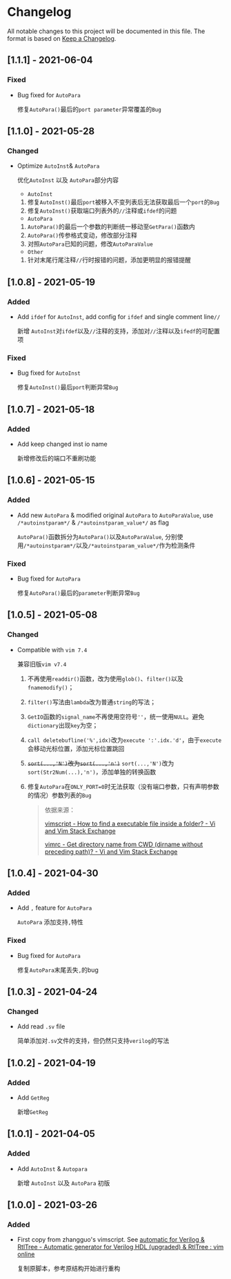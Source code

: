 # Changelog
All notable changes to this project will be documented in this file. The format is based on [Keep a Changelog](https://keepachangelog.com/en/1.0.0/).

## [1.1.1] - 2021-06-04

### Fixed

- Bug fixed for `AutoPara`

  修复`AutoPara()`最后的`port parameter`异常覆盖的`Bug`

## [1.1.0] - 2021-05-28
### Changed
- Optimize `AutoInst`& `AutoPara`

  优化`AutoInst` 以及 `AutoPara`部分内容

  - `AutoInst`

  1. 修复`AutoInst()`最后`port`被移入不变列表后无法获取最后一个`port`的`Bug`
  2. 修复`AutoInst()`获取端口列表外的`//`注释或`ifdef`的问题

  - `AutoPara`

  1. `AutoPara()`的最后一个参数的判断统一移动至`GetPara()`函数内
  2. `AutoPara()`传参格式变动，修改部分注释
  4. 对照`AutoPara`已知的问题，修改`AutoParaValue`

  - `Other`

  1. 针对末尾行尾注释`//`行时报错的问题，添加更明显的报错提醒


## [1.0.8] - 2021-05-19
### Added
- Add `ifdef` for `AutoInst`, add config for `ifdef` and single comment line`//`

  新增 `AutoInst`对`ifdef`以及`//`注释的支持，添加对`//`注释以及`ifedf`的可配置项

### Fixed
- Bug fixed for `AutoInst`

  修复`AutoInst()`最后`port`判断异常`Bug`

## [1.0.7] - 2021-05-18
### Added
- Add keep changed inst io name 

  新增修改后的端口不重刷功能

## [1.0.6] - 2021-05-15
### Added
- Add new `AutoPara` & modified original `AutoPara` to `AutoParaValue`, use `/*autoinstparam*/` & `/*autoinstparam_value*/` as flag

  `AutoPara()`函数拆分为`AutoPara()`以及`AutoParaValue`, 分别使用`/*autoinstparam*/`以及`/*autoinstparam_value*/`作为检测条件

### Fixed

- Bug fixed for `AutoPara`

  修复`AutoPara()`最后的`parameter`判断异常`Bug`

## [1.0.5] - 2021-05-08
### Changed
- Compatible with `vim 7.4`

  兼容旧版`vim v7.4`

  1. 不再使用`readdir()`函数，改为使用`glob()`、`filter()`以及`fnamemodify()`；

  2. `filter()`写法由`lambda`改为普通`string`的写法；

  3. `GetIO`函数的`signal_name`不再使用空符号`''`，统一使用`NULL`。避免`dictionary`出现`key`为空；

  4. `call deletebufline('%',idx)`改为`execute ':'.idx.'d'`，由于`execute`会移动光标位置，添加光标位置跳回

  5. ~~`sort(...,'N')`改为`sort(...,'n')`~~ `sort(...,'N')`改为`sort(Str2Num(...),'n')`，添加单独的转换函数

  6. 修复`AutoPara`在`ONLY_PORT=0`时无法获取（没有端口参数，只有声明参数的情况）参数列表的`Bug`

     > 依据来源：
     >
     > [vimscript - How to find a executable file inside a folder? - Vi and Vim Stack Exchange](https://vi.stackexchange.com/questions/20260/how-to-find-a-executable-file-inside-a-folder)
     >
     > [vimrc - Get directory name from CWD (dirname without preceding path)? - Vi and Vim Stack Exchange](https://vi.stackexchange.com/questions/15046/get-directory-name-from-cwd-dirname-without-preceding-path)

## [1.0.4] - 2021-04-30

### Added

- Add `,` feature for `AutoPara`

  `AutoPara` 添加支持`,`特性

### Fixed
- Bug fixed for  `AutoPara`

  修复`AutoPara`末尾丢失`,`的bug

## [1.0.3] - 2021-04-24
### Changed
- Add read `.sv` file 

  简单添加对`.sv`文件的支持，但仍然只支持`verilog`的写法

## [1.0.2] - 2021-04-19
### Added
- Add `GetReg`

  新增`GetReg`

## [1.0.1] - 2021-04-05
### Added
- Add `AutoInst` & `Autopara`

  新增 `AutoInst` 以及 `AutoPara` 初版

## [1.0.0] - 2021-03-26
### Added
- First copy from zhangguo's vimscript. See [automatic for Verilog & RtlTree - Automatic generator for Verilog HDL (upgraded) & RtlTree : vim online](https://www.vim.org/scripts/script.php?script_id=4067)

  复制原脚本，参考原结构开始进行重构